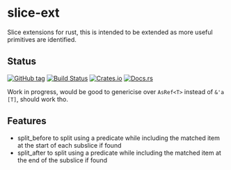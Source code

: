 # slice-ext

Slice extensions for rust, this is intended to be extended as more useful primitives are identified.

## Status

[![GitHub tag](https://img.shields.io/github/tag/ryankurte/rust-slice-ext.svg)](https://github.com/ryankurte/rust-slice-ext)
[![Build Status](https://travis-ci.com/ryankurte/rust-slice-ext.svg?branch=master)](https://travis-ci.com/ryankurte/rust-slice-ext)
[![Crates.io](https://img.shields.io/crates/v/slice-ext.svg)](https://crates.io/crates/slice-ext)
[![Docs.rs](https://docs.rs/slice-ext/badge.svg)](https://docs.rs/slice-ext)

Work in progress, would be good to genericise over `AsRef<T>` instead of `&'a [T]`, should work tho.

## Features
- split_before to split using a predicate while including the matched item at the start of each subslice if found
- split_after to split using a predicate while including the matched item at the end of the subslice if found
